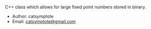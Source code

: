 C++ class which allows for large fixed point numbers stored in binary.

- Author: catsymptote
- Email: catsymptote@gmail.com
